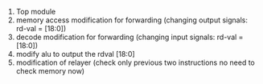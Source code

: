 1) Top module
2) memory access modification for forwarding (changing output signals: rd-val = [18:0])
3) decode modification for forwarding (changing input signals: rd-val = [18:0])
4) modify alu to output the rdval [18:0]
5) modification of relayer (check only previous two instructions no need to check memory now) 
